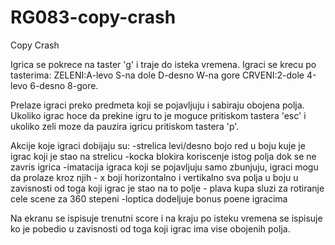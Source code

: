 # RG083-copy-crash
Copy Crash


Igrica se pokrece na taster 'g' i traje do isteka vremena. 
Igraci se krecu po tasterima:
	 ZELENI:A-levo S-na dole D-desno W-na gore 
	CRVENI:2-dole 4-levo 6-desno 8-gore. 

Prelaze igraci preko predmeta koji se pojavljuju i sabiraju obojena polja. 
Ukoliko igrac hoce da prekine igru to je moguce pritiskom tastera 'esc' i ukoliko zeli moze da pauzira igricu pritiskom tastera 'p'.

Akcije koje igraci dobijaju su: 
	-strelica levi/desno bojo red u boju kuje je igrac koji je stao na strelicu
	-kocka blokira koriscenje istog polja dok se ne zavris igrica
	-imatacija igraca koji se pojavljuju samo zbunjuju, igraci mogu da prolaze kroz njih
	- x boji horizontalno i vertikalno sva polja u boju u zavisnosti od toga koji igrac je stao na to polje
	- plava kupa sluzi za rotiranje cele scene za 360 stepeni
	-loptica dodeljuje bonus poene igracima

Na ekranu se ispisuje trenutni score i na kraju po isteku vremena se ispisuje ko je pobedio u zavisnosti od toga koji igrac ima vise obojenih polja.
